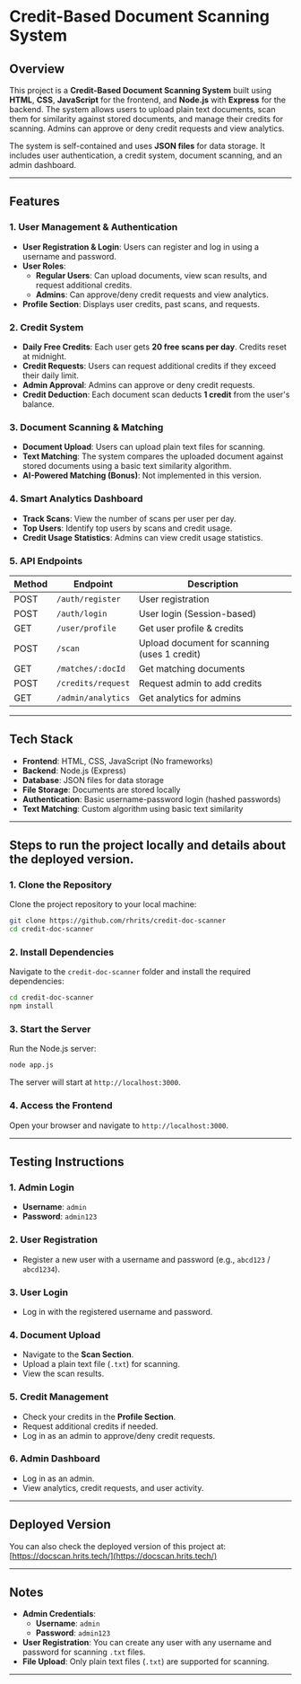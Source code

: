 
# Credit-Based Document Scanning System

## Overview
This project is a **Credit-Based Document Scanning System** built using **HTML**, **CSS**, **JavaScript** for the frontend, and **Node.js** with **Express** for the backend. The system allows users to upload plain text documents, scan them for similarity against stored documents, and manage their credits for scanning. Admins can approve or deny credit requests and view analytics.

The system is self-contained and uses **JSON files** for data storage. It includes user authentication, a credit system, document scanning, and an admin dashboard.

---

## Features

### 1. **User Management & Authentication**
- **User Registration & Login**: Users can register and log in using a username and password.
- **User Roles**:
  - **Regular Users**: Can upload documents, view scan results, and request additional credits.
  - **Admins**: Can approve/deny credit requests and view analytics.
- **Profile Section**: Displays user credits, past scans, and requests.

### 2. **Credit System**
- **Daily Free Credits**: Each user gets **20 free scans per day**. Credits reset at midnight.
- **Credit Requests**: Users can request additional credits if they exceed their daily limit.
- **Admin Approval**: Admins can approve or deny credit requests.
- **Credit Deduction**: Each document scan deducts **1 credit** from the user's balance.

### 3. **Document Scanning & Matching**
- **Document Upload**: Users can upload plain text files for scanning.
- **Text Matching**: The system compares the uploaded document against stored documents using a basic text similarity algorithm.
- **AI-Powered Matching (Bonus)**: Not implemented in this version.

### 4. **Smart Analytics Dashboard**
- **Track Scans**: View the number of scans per user per day.
- **Top Users**: Identify top users by scans and credit usage.
- **Credit Usage Statistics**: Admins can view credit usage statistics.

### 5. **API Endpoints**
| Method | Endpoint | Description |
|--------|----------|-------------|
| POST   | `/auth/register` | User registration |
| POST   | `/auth/login` | User login (Session-based) |
| GET    | `/user/profile` | Get user profile & credits |
| POST   | `/scan` | Upload document for scanning (uses 1 credit) |
| GET    | `/matches/:docId` | Get matching documents |
| POST   | `/credits/request` | Request admin to add credits |
| GET    | `/admin/analytics` | Get analytics for admins |

---

## Tech Stack
- **Frontend**: HTML, CSS, JavaScript (No frameworks)
- **Backend**: Node.js (Express)
- **Database**: JSON files for data storage
- **File Storage**: Documents are stored locally
- **Authentication**: Basic username-password login (hashed passwords)
- **Text Matching**: Custom algorithm using basic text similarity


---

## Steps to run the project locally and details about the deployed version.

### 1. **Clone the Repository**
Clone the project repository to your local machine:

```bash
git clone https://github.com/rhrits/credit-doc-scanner
cd credit-doc-scanner
```

### 2. **Install Dependencies**
Navigate to the `credit-doc-scanner` folder and install the required dependencies:

```bash
cd credit-doc-scanner
npm install
```

### 3. **Start the Server**
Run the Node.js server:

```bash
node app.js
```

The server will start at `http://localhost:3000`.

### 4. **Access the Frontend**
Open your browser and navigate to `http://localhost:3000`.

---

## Testing Instructions

### 1. **Admin Login**
- **Username**: `admin`
- **Password**: `admin123`

### 2. **User Registration**
- Register a new user with a username and password (e.g., `abcd123` / `abcd1234`).

### 3. **User Login**
- Log in with the registered username and password.

### 4. **Document Upload**
- Navigate to the **Scan Section**.
- Upload a plain text file (`.txt`) for scanning.
- View the scan results.

### 5. **Credit Management**
- Check your credits in the **Profile Section**.
- Request additional credits if needed.
- Log in as an admin to approve/deny credit requests.

### 6. **Admin Dashboard**
- Log in as an admin.
- View analytics, credit requests, and user activity.

---

## Deployed Version
You can also check the deployed version of this project at:
[https://docscan.hrits.tech/](https://docscan.hrits.tech/)

---

## Notes
- **Admin Credentials**:
  - **Username**: `admin`
  - **Password**: `admin123`
- **User Registration**: You can create any user with any username and password for scanning `.txt` files.
- **File Upload**: Only plain text files (`.txt`) are supported for scanning.

---

